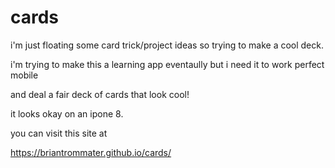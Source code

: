 # cards

i'm just floating some card trick/project ideas so trying to make a cool deck.

i'm trying to make this a learning app eventaully but i need it to work perfect mobile

and deal a fair deck of cards that look cool!

it looks okay on an ipone 8.

you can visit this site at

https://briantrommater.github.io/cards/
